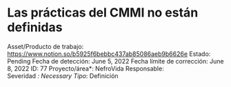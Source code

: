 # Las prácticas del CMMI no están definidas

Asset/Producto de trabajo: https://www.notion.so/b5925f6bebbc437ab85086aeb9b6626e 
Estado: Pending
Fecha de detección: June 5, 2022
Fecha límite de corrección: June 8, 2022
ID: 77
Proyecto/área*: NefroVida
Responsable:  
Severidad *: Necessary
Tipo*: Definición